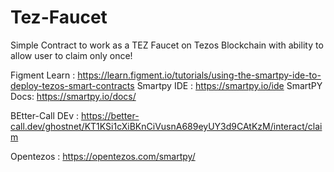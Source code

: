 # Tez-Faucet

Simple Contract to work as a TEZ Faucet on Tezos Blockchain with ability to allow user to claim only once!

Figment Learn : https://learn.figment.io/tutorials/using-the-smartpy-ide-to-deploy-tezos-smart-contracts
Smartpy IDE : https://smartpy.io/ide
SmartPY Docs: https://smartpy.io/docs/

BEtter-Call DEv : https://better-call.dev/ghostnet/KT1KSi1cXiBKnCiVusnA689eyUY3d9CAtKzM/interact/claim

Opentezos : https://opentezos.com/smartpy/
